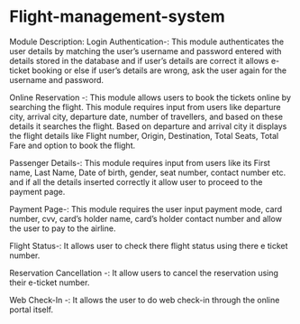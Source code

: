 # Flight-management-system


Module Description:
Login Authentication-: This module authenticates the user details by matching
the user’s username and password entered with details stored in the database
and if user’s details are correct it allows e-ticket booking or else if user’s details
are wrong, ask the user again for the username and password.

Online Reservation -: This module allows users to book the tickets online by
searching the flight. This module requires input from users like departure city,
arrival city, departure date, number of travellers, and based on these details it
searches the flight. Based on departure and arrival city it displays the flight
details like Flight number, Origin, Destination, Total Seats, Total Fare and
option to book the flight.

Passenger Details-: This module requires input from users like its First name,
Last Name, Date of birth, gender, seat number, contact number etc. and if all the
details inserted correctly it allow user to proceed to the payment page.

Payment Page-: This module requires the user input payment mode, card
number, cvv, card’s holder name, card’s holder contact number and allow the
user to pay to the airline.

Flight Status-: It allows user to check there flight status using there e ticket
number.

Reservation Cancellation -: It allow users to cancel the reservation using their
e-ticket number.

Web Check-In -: It allows the user to do web check-in through the online
portal itself.
